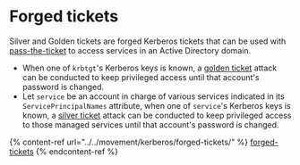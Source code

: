 # Forged tickets

Silver and Golden tickets are forged Kerberos tickets that can be used with [pass-the-ticket](../../movement/kerberos/ptt.md) to access services in an Active Directory domain.

* When one of `krbtgt`'s Kerberos keys is known, a [golden ticket](../../movement/kerberos/forged-tickets/#golden-ticket) attack can be conducted to keep privileged access until that account's password is changed.
* Let `service` be an account in charge of various services indicated in its `ServicePrincipalNames` attribute, when one of `service`'s Kerberos keys is known, a [silver ticket](../../movement/kerberos/forged-tickets/#silver-ticket) attack can be conducted to keep privileged access to those managed services until that account's password is changed.

{% content-ref url="../../movement/kerberos/forged-tickets/" %}
[forged-tickets](../../movement/kerberos/forged-tickets/)
{% endcontent-ref %}
